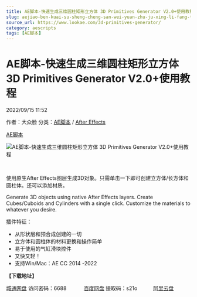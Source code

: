 ```yaml
---
title: AE脚本-快速生成三维圆柱矩形立方体 3D Primitives Generator V2.0+使用教程
slug: aejiao-ben-kuai-su-sheng-cheng-san-wei-yuan-zhu-ju-xing-li-fang-ti-3d-primitives-generator-v2-0-shi-yong-jiao-cheng
source_url: https://www.lookae.com/3d-primitives-generator/
category: aescripts
tags: [AE脚本]
---
```

# AE脚本-快速生成三维圆柱矩形立方体 3D Primitives Generator V2.0+使用教程

2022/09/15 11:52

作者：大众脸
分类：[AE脚本](https://www.lookae.com/after-effects/aescripts/) / [After Effects](https://www.lookae.com/after-effects/)

[AE脚本](https://www.lookae.com/tag/ae%e8%84%9a%e6%9c%ac/)

![AE脚本-快速生成三维圆柱矩形立方体 3D Primitives Generator V2.0+使用教程](https://www.lookae.com/wp-content/uploads/2022/09/3D-Primitives-Generator-.jpg "AE脚本-快速生成三维圆柱矩形立方体 3D Primitives Generator V2.0+使用教程-LookAE.com")

[﻿﻿﻿](https://cloud.video.taobao.com//play/u/705956171/p/1/e/6/t/1/377838995657.mp4)

使用原生After Effects图层生成3D对象。只需单击一下即可创建立方体/长方体和圆柱体。还可以添加材质。

Generate 3D objects using native After Effects layers. Create Cubes/Cuboids and Cylinders with a single click. Customize the materials to whatever you desire.

插件特征：

* 从形状层和预合成创建的一切
* 立方体和圆柱体的材料更换和操作简单
* 易于使用的气缸滑块控件
* 又快又轻！
* 支持Win/Mac：AE CC 2014 -2022

**【下载地址】**

[城通网盘](https://url70.ctfile.com/f/2827370-670875840-5a812d?p=4431) 访问密码：6688            [百度网盘](https://pan.baidu.com/s/1NEV1jHUUOWgJSgrQ4ZlQig?pwd=s21o) 提取码：s21o           [阿里云盘](https://www.aliyundrive.com/s/kvU8XDhJVd8)
